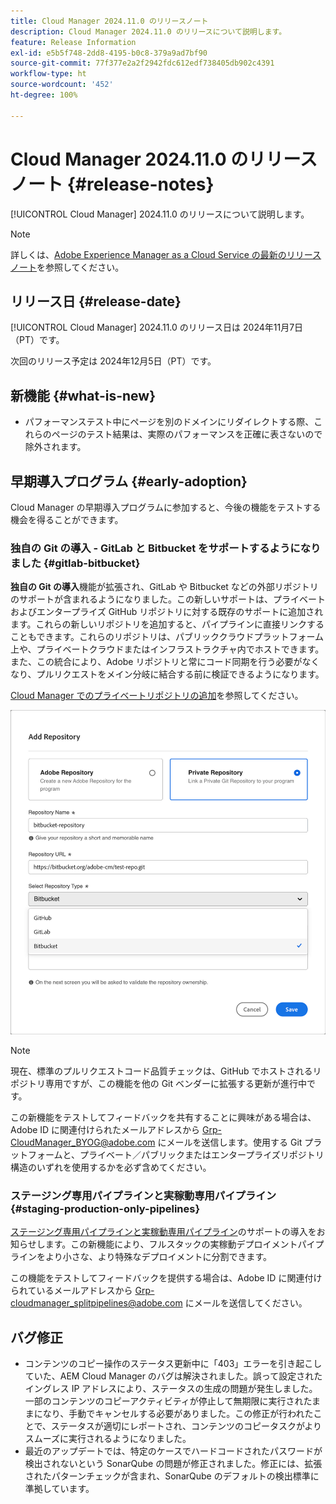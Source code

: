 ```yaml
---
title: Cloud Manager 2024.11.0 のリリースノート
description: Cloud Manager 2024.11.0 のリリースについて説明します。
feature: Release Information
exl-id: e5b5f748-2dd8-4195-b0c8-379a9ad7bf90
source-git-commit: 77f377e2a2f2942fdc612edf738405db902c4391
workflow-type: ht
source-wordcount: '452'
ht-degree: 100%

---
```


# Cloud Manager 2024.11.0 のリリースノート {#release-notes}

[!UICONTROL Cloud Manager] 2024.11.0 のリリースについて説明します。

>[!NOTE]
>
>詳しくは、[Adobe Experience Manager as a Cloud Service の最新のリリースノート](https://experienceleague.adobe.com/ja/docs/experience-manager-cloud-service/content/release-notes/home)を参照してください。

## リリース日 {#release-date}

<!-- SAVE FOR FUTURE POSSIBLE USE No notable bugs or features for the September release of Cloud Manager. -->

[!UICONTROL Cloud Manager] 2024.11.0 のリリース日は 2024年11月7日（PT）です。

次回のリリース予定は 2024年12月5日（PT）です。

## 新機能 {#what-is-new}

* パフォーマンステスト中にページを別のドメインにリダイレクトする際、これらのページのテスト結果は、実際のパフォーマンスを正確に表さないので除外されます。<!-- (CMGR-5637) -->

## 早期導入プログラム {#early-adoption}

Cloud Manager の早期導入プログラムに参加すると、今後の機能をテストする機会を得ることができます。

### 独自の Git の導入 - GitLab と Bitbucket をサポートするようになりました {#gitlab-bitbucket}

<!-- BOTH CS & AMS -->

**独自の Git の導入**&#x200B;機能が拡張され、GitLab や Bitbucket などの外部リポジトリのサポートが含まれるようになりました。この新しいサポートは、プライベートおよびエンタープライズ GitHub リポジトリに対する既存のサポートに追加されます。これらの新しいリポジトリを追加すると、パイプラインに直接リンクすることもできます。これらのリポジトリは、パブリッククラウドプラットフォーム上や、プライベートクラウドまたはインフラストラクチャ内でホストできます。また、この統合により、Adobe リポジトリと常にコード同期を行う必要がなくなり、プルリクエストをメイン分岐に結合する前に検証できるようになります。

[Cloud Manager でのプライベートリポジトリの追加](/help/managing-code/external-repositories.md)を参照してください。

![リポジトリを追加ダイアログボックス](/help/release-notes/assets/repositories-add-release-notes.png)

>[!NOTE]
>
>現在、標準のプルリクエストコード品質チェックは、GitHub でホストされるリポジトリ専用ですが、この機能を他の Git ベンダーに拡張する更新が進行中です。

この新機能をテストしてフィードバックを共有することに興味がある場合は、Adobe ID に関連付けられたメールアドレスから [Grp-CloudManager_BYOG@adobe.com](mailto:Grp-CloudManager_BYOG@adobe.com) にメールを送信します。使用する Git プラットフォームと、プライベート／パブリックまたはエンタープライズリポジトリ構造のいずれを使用するかを必ず含めてください。

### ステージング専用パイプラインと実稼動専用パイプライン {#staging-production-only-pipelines}

[ステージング専用パイプラインと実稼動専用パイプライン](/help/using/stage-prod-only.md)のサポートの導入をお知らせします。この新機能により、フルスタックの実稼動デプロイメントパイプラインをより小さな、より特殊なデプロイメントに分割できます。

この機能をテストしてフィードバックを提供する場合は、Adobe ID に関連付けられているメールアドレスから [Grp-cloudmanager_splitpipelines@adobe.com](mailto:Grp-cloudmanager_splitpipelines@adobe.com) にメールを送信してください。

## バグ修正

* コンテンツのコピー操作のステータス更新中に「403」エラーを引き起こしていた、AEM Cloud Manager のバグは解決されました。誤って設定されたイングレス IP アドレスにより、ステータスの生成の問題が発生しました。一部のコンテンツのコピーアクティビティが停止して無期限に実行されたままになり、手動でキャンセルする必要がありました。この修正が行われたことで、ステータスが適切にレポートされ、コンテンツのコピータスクがよりスムーズに実行されるようになりました。<!-- (CMGR-62739) -->
* 最近のアップデートでは、特定のケースでハードコードされたパスワードが検出されないという SonarQube の問題が修正されました。修正には、拡張されたパターンチェックが含まれ、SonarQube のデフォルトの検出標準に準拠しています。<!-- CMGR-62682 -->

<!-- Known Issues {#known-issues}

* A -->
